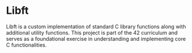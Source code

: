 # Libft

Libft is a custom implementation of standard C library functions along with additional utility functions. This project is part of the 42 curriculum and serves as a foundational exercise in understanding and implementing core C functionalities.
